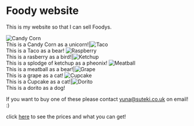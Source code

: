 # Foody website

This is my website so that I can sell Foodys.

![Candy Corn](/yuna-homepage/Candy%20Corn.jpg)<BR/>This is a Candy Corn as a unicorn!|![Taco](/yuna-homepage/Taco.jpg)<BR/>This is a Taco as a bear!
![Raspberry](/yuna-homepage/Raspberry.jpg)<BR/>This is a rasberry as a bird!|![Ketchup](/yuna-homepage/Ketchup.jpg)<BR/>This is a splodge of ketchup as a pheonix!
![Meatball](/yuna-homepage/Meatball.jpg)<BR/>This is a meatball as a bear!|![Grape](/yuna-homepage/Grape.jpg)<BR/>This is a grape as a cat!
![Cupcake](/yuna-homepage/Cupcake.jpg)<BR/>This is a Cupcake as a cat!|![Dorito](/yuna-homepage/Dorito.jpg)<BR/>This is a dorito as a dog!
 
 
 







If you want to buy one of these please contact yuna@suteki.co.uk on email! :)

click [here](/yuna-homepage/prices.html) to see the prices and what you can get!



















